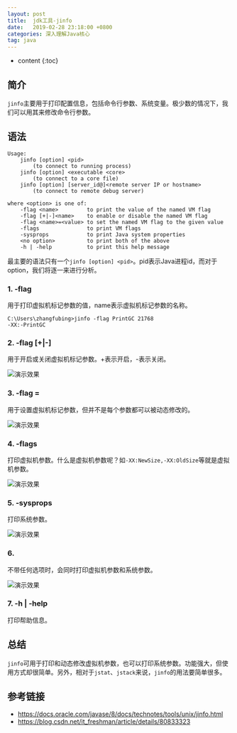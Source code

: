 ```yaml
---
layout: post
title:  jdk工具-jinfo
date:   2019-02-28 23:18:00 +0800
categories: 深入理解Java核心
tag: java
---
```


* content
{:toc}

## 简介

`jinfo`主要用于打印配置信息，包括命令行参数、系统变量。极少数的情况下，我们可以用其来修改命令行参数。

## 语法

```
Usage:
    jinfo [option] <pid>
        (to connect to running process)
    jinfo [option] <executable <core>
        (to connect to a core file)
    jinfo [option] [server_id@]<remote server IP or hostname>
        (to connect to remote debug server)

where <option> is one of:
    -flag <name>         to print the value of the named VM flag
    -flag [+|-]<name>    to enable or disable the named VM flag
    -flag <name>=<value> to set the named VM flag to the given value
    -flags               to print VM flags
    -sysprops            to print Java system properties
    <no option>          to print both of the above
    -h | -help           to print this help message
```

最主要的语法只有一个`jinfo [option] <pid>`。pid表示Java进程id，而对于option，我们将逐一来进行分析。

### 1. -flag <name>

用于打印虚拟机标记参数的值，name表示虚拟机标记参数的名称。

```
C:\Users\zhangfubing>jinfo -flag PrintGC 21768
-XX:-PrintGC
```

### 2. -flag [+|-]<name>

用于开启或关闭虚拟机标记参数。+表示开启，-表示关闭。

![演示效果](https://upload-images.jianshu.io/upload_images/845143-df0d0e4e484cfb01.png?jianshufrom=1)

### 3. -flag <name>=<value>

用于设置虚拟机标记参数，但并不是每个参数都可以被动态修改的。

![演示效果](https://upload-images.jianshu.io/upload_images/845143-aff657dc7bc7815c.png?jianshufrom=1)

### 4. -flags

打印虚拟机参数。什么是虚拟机参数呢？如`-XX:NewSize,-XX:OldSize`等就是虚拟机参数。

![演示效果](https://upload-images.jianshu.io/upload_images/845143-44e63a4656ba7669.png?jianshufrom=1)

### 5. -sysprops

打印系统参数。

![演示效果](https://upload-images.jianshu.io/upload_images/845143-146000066a075a53.png?jianshufrom=1)

### 6. <no option>

不带任何选项时，会同时打印虚拟机参数和系统参数。

![演示效果](https://upload-images.jianshu.io/upload_images/845143-5d4d4d436129a2a2.png?jianshufrom=1)

### 7. -h | -help

打印帮助信息。

## 总结

`jinfo`可用于打印和动态修改虚拟机参数，也可以打印系统参数。功能强大，但使用方式却很简单。另外，相对于`jstat`、`jstack`来说，`jinfo`的用法要简单很多。

## 参考链接

+ https://docs.oracle.com/javase/8/docs/technotes/tools/unix/jinfo.html
+ https://blog.csdn.net/it_freshman/article/details/80833323